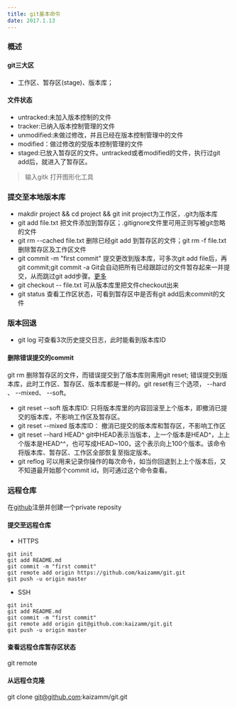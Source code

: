 ```yaml
---
title: git基本命令
date: 2017.1.13
---
```


### 概述
#### git三大区
+ 工作区、暂存区(stage)、版本库；

#### 文件状态
+ untracked:未加入版本控制的文件
+ tracker:已纳入版本控制管理的文件
+ unmodified:未做过修改，并且已经在版本控制管理中的文件
+ modified：做过修改的受版本控制管理的文件
+ staged:已放入暂存区的文件。untracked或者modified的文件，执行过git add后，就进入了暂存区。

> 输入gitk 打开图形化工具

### 提交至本地版本库
+ makdir project && cd project && git init project为工作区，.git为版本库
+ git add file.txt 把文件添加到暂存区；.gitignore文件里可用正则写被git忽略的文件
+ git rm --cached file.txt 删除已经git add 到暂存区的文件；git rm -f file.txt 删除暂存区及工作区文件
+ git commit -m "first commit" 提交更改到版本库，可多次git add file后，再git commit;git commit -a Git会自动把所有已经跟踪过的文件暂存起来一并提交，从而跳过git add步骤。[更多](http://askcuix.github.io/blog/2013/05/27/the-git-command/)
+ git checkout -- file.txt 可从版本库里把文件checkout出来
+ git status 查看工作区状态，可看到暂存区中是否有git add后未commit的文件

### 版本回退
+ git log 可查看3次历史提交日志，此时能看到版本库ID
#### 删除错误提交的commit
git rm 删除暂存区的文件，而错误提交到了版本库则需用git reset; 错误提交到版本库，此时工作区、暂存区、版本库都是一样的。git reset有三个选项， --hard 、 --mixed、 --soft。
+ git reset --soft 版本库ID: 只将版本库里的内容回滚至上个版本，即撤消已提交的版本库，不影响工作区及暂存区。
+ git reset --mixed 版本库ID： 撤消已提交的版本库和暂存区，不影响工作区
+ git reset --hard HEAD^  git中HEAD表示当版本，上一个版本是HEAD^，上上个版本是HEAD^^，也可写成HEAD~100，这个表示向上100个版本。该命令将版本库、暂存区、工作区全部恢复至指定版本。
+ git reflog 可以用来记录你操作的每次命令，如当你回退到上上个版本后，又不知道最开始那个commit id，则可通过这个命令查看。

### 远程仓库
在[github](https://github.com/)注册并创建一个private reposity

#### 提交至远程仓库
+ HTTPS
```
git init
git add README.md
git commit -m "first commit"
git remote add origin https://github.com/kaizamm/git.git
git push -u origin master
```
+ SSH
```
git init
git add README.md
git commit -m "first commit"
git remote add origin git@github.com:kaizamm/git.git
git push -u origin master
```
#### 查看远程仓库暂存区状态
git remote

#### 从远程仓克隆
git clone git@github.com:kaizamm/git.git
